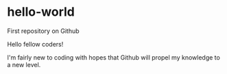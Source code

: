 # hello-world
First repository on Github

Hello fellow coders!

I'm fairly new to coding with hopes that Github will propel my knowledge to a new level.
